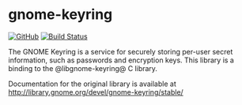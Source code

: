 # gnome-keyring
[![GitHub](https://img.shields.io/github/license/LinuxUser404/haskell-gnome-keyring)](https://github.com/LinuxUser404/haskell-gnome-keyring/blob/master/LICENSE)
[![Build Status](https://travis-ci.org/LinuxUser404/haskell-gnome-keyring.svg?branch=master)](https://travis-ci.org/LinuxUser404/haskell-gnome-keyring)

The GNOME Keyring is a service for securely storing per-user secret
information, such as passwords and encryption keys. This library is
a binding to the @libgnome-keyring@ C library.

Documentation for the original library is available at
<http://library.gnome.org/devel/gnome-keyring/stable/>

